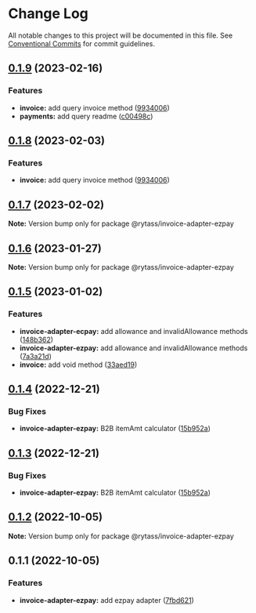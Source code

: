 # Change Log

All notable changes to this project will be documented in this file.
See [Conventional Commits](https://conventionalcommits.org) for commit guidelines.

## [0.1.9](https://github.com/Rytass/Utils/compare/@rytass/invoice-adapter-ezpay@0.1.7...@rytass/invoice-adapter-ezpay@0.1.9) (2023-02-16)


### Features

* **invoice:** add query invoice method ([9934006](https://github.com/Rytass/Utils/commit/9934006c0e8b5c35b216f652e990e3a79b1ef118))
* **payments:** add query readme ([c00498c](https://github.com/Rytass/Utils/commit/c00498c62baa8a7190391bdd4ba2bb8a6a8228ba))





## [0.1.8](https://github.com/Rytass/Utils/compare/@rytass/invoice-adapter-ezpay@0.1.7...@rytass/invoice-adapter-ezpay@0.1.8) (2023-02-03)


### Features

* **invoice:** add query invoice method ([9934006](https://github.com/Rytass/Utils/commit/9934006c0e8b5c35b216f652e990e3a79b1ef118))





## [0.1.7](https://github.com/Rytass/Utils/compare/@rytass/invoice-adapter-ezpay@0.1.6...@rytass/invoice-adapter-ezpay@0.1.7) (2023-02-02)

**Note:** Version bump only for package @rytass/invoice-adapter-ezpay





## [0.1.6](https://github.com/Rytass/Utils/compare/@rytass/invoice-adapter-ezpay@0.1.5...@rytass/invoice-adapter-ezpay@0.1.6) (2023-01-27)

**Note:** Version bump only for package @rytass/invoice-adapter-ezpay





## [0.1.5](https://github.com/Rytass/Utils/compare/@rytass/invoice-adapter-ezpay@0.1.4...@rytass/invoice-adapter-ezpay@0.1.5) (2023-01-02)


### Features

* **invoice-adapter-ecpay:** add allowance and invalidAllowance methods ([148b362](https://github.com/Rytass/Utils/commit/148b36207d068544cfc0a81b73cd9287b032b09b))
* **invoice-adapter-ezpay:** add allowance and invalidAllowance methods ([7a3a21d](https://github.com/Rytass/Utils/commit/7a3a21d66423a26fa5a2940cc7228c33010a4de0))
* **invoice:** add void method ([33aed19](https://github.com/Rytass/Utils/commit/33aed195eedb5bb96f60b1da197abe43991e0e97))





## [0.1.4](https://github.com/Rytass/Utils/compare/@rytass/invoice-adapter-ezpay@0.1.2...@rytass/invoice-adapter-ezpay@0.1.4) (2022-12-21)


### Bug Fixes

* **invoice-adapter-ezpay:** B2B itemAmt calculator ([15b952a](https://github.com/Rytass/Utils/commit/15b952a23f0313fc04dceb7040ff630a76843077))





## [0.1.3](https://github.com/Rytass/Utils/compare/@rytass/invoice-adapter-ezpay@0.1.2...@rytass/invoice-adapter-ezpay@0.1.3) (2022-12-21)


### Bug Fixes

* **invoice-adapter-ezpay:** B2B itemAmt calculator ([15b952a](https://github.com/Rytass/Utils/commit/15b952a23f0313fc04dceb7040ff630a76843077))





## [0.1.2](https://github.com/Rytass/Utils/compare/@rytass/invoice-adapter-ezpay@0.1.1...@rytass/invoice-adapter-ezpay@0.1.2) (2022-10-05)

**Note:** Version bump only for package @rytass/invoice-adapter-ezpay





## 0.1.1 (2022-10-05)


### Features

* **invoice-adapter-ezpay:** add ezpay adapter ([7fbd621](https://github.com/Rytass/Utils/commit/7fbd621bce4c92a618da0b78774b925ac90bd3cf))
